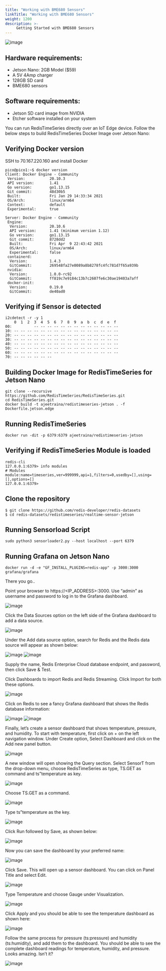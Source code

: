 ```yaml
---
title: "Working with BME680 Sensors"
linkTitle: "Working with BME680 Sensors"
weight: 1200
description: >-
     Getting Started with BME680 Sensors
---
```


![image](https://collabnix.com/wp-content/uploads/2021/07/image-18.png)

## Hardware requirements:

- Jetson Nano: 2GB Model ($59)
- A 5V 4Amp charger
- 128GB SD card
- BME680 sensors

## Software requirements:

- Jetson SD card image from NVIDIA 
- Etcher software installed on your system


You can run RedisTimeSeries directly over an IoT Edge device. Follow the below steps to build RedisTimeSeries Docker Image over Jetson Nano:

## Verifying Docker version

SSH to 70.167.220.160 and install Docker

```
pico@pico1:~$ docker version
Client: Docker Engine - Community
 Version:           20.10.3
 API version:       1.41
 Go version:        go1.13.15
 Git commit:        48d30b5
 Built:             Fri Jan 29 14:33:34 2021
 OS/Arch:           linux/arm64
 Context:           default
 Experimental:      true

Server: Docker Engine - Community
 Engine:
  Version:          20.10.6
  API version:      1.41 (minimum version 1.12)
  Go version:       go1.13.15
  Git commit:       8728dd2
  Built:            Fri Apr  9 22:43:42 2021
  OS/Arch:          linux/arm64
  Experimental:     false
 containerd:
  Version:          1.4.3
  GitCommit:        269548fa27e0089a8b8278fc4fc781d7f65a939b
 nvidia:
  Version:          1.0.0-rc92
  GitCommit:        ff819c7e9184c13b7c2607fe6c30ae19403a7aff
 docker-init:
  Version:          0.19.0
  GitCommit:        de40ad0
```

## Verifying if Sensor is detected
 
 ```
 i2cdetect -r -y 1
     0  1  2  3  4  5  6  7  8  9  a  b  c  d  e  f
00:          -- -- -- -- -- -- -- -- -- -- -- -- --
10: -- -- -- -- -- -- -- -- -- -- -- -- -- -- -- --
20: -- -- -- -- -- -- -- -- -- -- -- -- -- -- -- --
30: -- -- -- -- -- -- -- -- -- -- -- -- -- -- -- --
40: -- -- -- -- -- -- -- -- -- -- -- -- -- -- -- --
50: -- -- -- -- -- -- -- -- -- -- -- -- -- -- -- --
60: -- -- -- -- -- -- -- -- -- -- -- -- -- -- -- --
70: -- -- -- -- -- --
```

## Building Docker Image for RedisTimeSeries for Jetson Nano

```
git clone --recursive https://github.com/RedisTimeSeries/RedisTimeSeries.git
cd RedisTimeSeries.git
docker build -t ajeetraina/redistimeseries-jetson . -f Dockerfile.jetson.edge
```

## Running RedisTimeSeries

```
docker run -dit -p 6379:6379 ajeetraina/redistimeseries-jetson
```

## Verifying if RedisTimeSeries Module is loaded

```
redis-cli
127.0.0.1:6379> info modules
# Modules
module:name=timeseries,ver=999999,api=1,filters=0,usedby=[],using=[],options=[]
127.0.0.1:6379>
```

## Clone the repository

```
$ git clone https://github.com/redis-developer/redis-datasets
$ cd redis-datasets/redistimeseries/realtime-sensor-jetson
```

## Running Sensorload Script

```
sudo python3 sensorloader2.py --host localhost --port 6379
```

## Running Grafana on Jetson Nano

```
docker run -d -e "GF_INSTALL_PLUGINS=redis-app" -p 3000:3000 grafana/grafana
```

There you go..

Point your browser to https://<IP_ADDRESS>:3000. Use “admin” as username and password to log in to the Grafana dashboard.

![image](https://redislabs.com/wp-content/uploads/2021/02/ajeet-iot-7-1024x982.png)

Click the Data Sources option on the left side of the Grafana dashboard to add a data source.

![image](https://redislabs.com/wp-content/uploads/2021/02/ajeet-iot-8-1024x513.png)


Under the Add data source option, search for Redis and the Redis data source will appear as shown below:

![image](https://redislabs.com/wp-content/uploads/2021/02/ajeet-iot-9-1024x648.png)
![image](https://redislabs.com/wp-content/uploads/2021/02/ajeet-iot-10-1024x489.png)

Supply the name, Redis Enterprise Cloud database endpoint, and password, then click Save & Test.

Click Dashboards to import Redis and Redis Streaming. Click Import for both these options.

![image](https://redislabs.com/wp-content/uploads/2021/02/ajeet-iot-12-1024x425.png)

Click on Redis to see a fancy Grafana dashboard that shows the Redis database information:

![image](https://redislabs.com/wp-content/uploads/2021/02/ajeet-iot-13-1024x253.png)
![image](https://redislabs.com/wp-content/uploads/2021/02/ajeet-iot-14-1024x475.png)

Finally, let’s create a sensor dashboard that shows temperature, pressure, and humidity. To start with temperature,  first click on + on the left navigation window. Under Create option, Select Dashboard and click on the Add new panel button.

![image](https://redislabs.com/wp-content/uploads/2021/02/ajeet-iot-15-1024x445.png)

A new window will open showing the Query section. Select SensorT from the drop-down menu, choose RedisTimeSeries as type, TS.GET as command and ts”temperature as key.

![image](https://redislabs.com/wp-content/uploads/2021/02/ajeet-iot-16-1024x461.png)

Choose TS.GET as a command.

![image](https://redislabs.com/wp-content/uploads/2021/02/ajeet-iot-17-1024x404.png)

Type ts”temperature as the key.

![image](https://redislabs.com/wp-content/uploads/2021/02/ajeet-iot-18-1024x371.png)

Click Run followed by Save, as shown below:

![image](https://redislabs.com/wp-content/uploads/2021/02/ajeet-iot-19-1024x415.png)

Now you can save the dashboard by your preferred name:

![image](https://redislabs.com/wp-content/uploads/2021/02/ajeet-iot-20.png)

Click Save. This will open up a sensor dashboard. You can click on Panel Title and select Edit.


![image](https://redislabs.com/wp-content/uploads/2021/02/ajeet-iot-21-1024x542.png)


Type Temperature and choose Gauge under Visualization.

![image](https://redislabs.com/wp-content/uploads/2021/02/ajeet-iot-22-494x1024.png)

Click Apply and you should be able to see the temperature dashboard as shown here:

![image](https://redislabs.com/wp-content/uploads/2021/02/ajeet-iot-23-1024x514.png)

Follow the same process for pressure (ts:pressure) and humidity (ts:humidity), and add them to the dashboard. You should be able to see the complete dashboard readings for temperature, humidity, and pressure. Looks amazing. Isn’t it?


![image](https://redislabs.com/wp-content/uploads/2021/02/ajeet-iot-24-1024x902.png)
